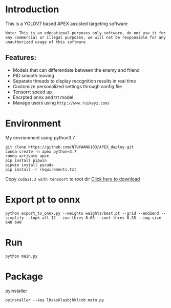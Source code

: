 # Introduction
This is a YOLOV7 based APEX assisted targeting software

`Note: This is an educational purposes only software, do not use it for any commercial or illegal purposes, we will not be responsible for any unauthorized usage of this software`

Features:
-
- Models that can differentiate between the enemy and friend
- PID smooth moving
- Separate threads to display recognition results in real time
- Customize personalized settings through config file
- Tensorrt speed up 
- Encrpted onnx and trt model
- Manage users using `http://www.ruikeyz.com/`
# Environment
My envrionment using python3.7
```
git clone https://github.com/NTUYWANG103/APEX_deploy.git
conda create -n apex python=3.7
conda activate apex
pip install pipwin
pipwin install pycuda
pip install -r requirements.txt
```
Copy `cuda11.3 with tenssort` to root dir [Click here to download](`https://entuedu-my.sharepoint.com/:u:/g/personal/ywang103_e_ntu_edu_sg/EWaWbrkGBLNGnCTncM3kaDcB9dSY9Xr7EdvyI7aaOJanoQ?e=Jl7nTg`)

# Export pt to onnx
`python export_to_onnx.py --weights weights/best.pt --grid --end2end --simplify --topk-all 12 --iou-thres 0.65 --conf-thres 0.35 --img-size 640 640`

# Run
`python main.py`


# Package
pyinstaller

`pyinstaller --key lhaksklasbjhklcvb main.py`